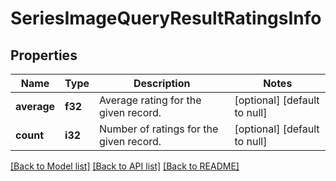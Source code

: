 # SeriesImageQueryResultRatingsInfo

## Properties
Name | Type | Description | Notes
------------ | ------------- | ------------- | -------------
**average** | **f32** | Average rating for the given record. | [optional] [default to null]
**count** | **i32** | Number of ratings for the given record. | [optional] [default to null]

[[Back to Model list]](../README.md#documentation-for-models) [[Back to API list]](../README.md#documentation-for-api-endpoints) [[Back to README]](../README.md)



